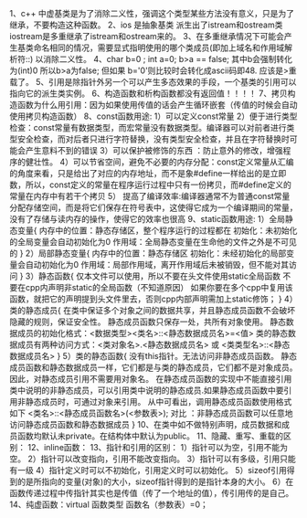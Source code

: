 1、c++ 中虚基类是为了消除二义性，强调这个类型某些方法没有意义，只是为了继承，不要构造这种函数。
2、ios 是抽象基类 派生出了istream和ostream类 iostream是多重继承了istream和ostream来的。
3、在多重继承情况下可能会产生基类命名相同的情况，需要显式指明使用的哪个类成员(即加上域名和作用域解析符::) 以消除二义性。
4、char b=0 ; int a=0; b>a == false; 其中b会强制转化为(int)0 所以b>a为false; 但如果 b='0'则比较时会转化成ascii码即48. 应该是>重载了。
5、引用是除指针外另一个可以产生多态效果的手段，一个基类的引用可以指向它的派生类实例。
6、构造函数和析构函数都没有返回值！！！！
7、拷贝构造函数为什么用引用：因为如果使用传值的话会产生循环嵌套（传值的时候会自动使用拷贝构造函数）
8、const函数用途:
    1）可以定义const常量
    2）便于进行类型检查：const常量有数据类型，而宏常量没有数据类型。编译器可以对前者进行类型安全检查，而对后者只进行字符替换，没有类型安全检查，并且在字符替换时可能会产生意料不到的错误
    3）可以保护被修饰的东西 ：防止意外的修改，增强程序的健壮性。
    4）可以节省空间，避免不必要的内存分配：const定义常量从汇编的角度来看，只是给出了对应的内存地址，而不是象#define一样给出的是立即数，所以，const定义的常量在程序运行过程中只有一份拷贝，而#define定义的常量在内存中有若干个拷贝
    5）	提高了编译效率:编译器通常不为普通const常量分配存储空间，而是将它们保存在符号表中，这使得它成为一个编译期间的常量，没有了存储与读内存的操作，使得它的效率也很高
9、static函数用途:
    1）全局静态变量{
        内存中的位置：静态存储区，整个程序运行的过程都在
        初始化：未初始化的全局变量会自动初始化为0
        作用域：全局静态变量在生命他的文件之外是不可见的
    }
    2）局部静态变量{
        内存中的位置：静态存储区
        初始化：未经初始化的局部变量会自动初始化为0
        作用域：局部作用域，离开作用域后未被销毁，但不能对其访问
    }
    3）静态函数{
        仅本文件可以使用，所以不要在头文件使用static全局函数
        不要在cpp内声明非static的全局函数（不知道原因）
        如果你要在多个cpp中复用该函数，就把它的声明提到头文件里去，否则cpp内部声明需加上static修饰；
    }
    4）类的静态成员{
        在类中保证多个对象之间的数据共享，并且静态成员函数不会破坏隐藏的规则，保证安全性。
        静态成员函数只保存一处，共所有对象使用。
        静态数据成员的初始化格式：<数据类型><类名>::<静态数据成员名>=<值>
        类的静态数据成员有两种访问方式：<类对象名>.<静态数据成员名> 或 <类类型名>::<静态数据成员名>
    }
    5）类的静态函数{
        没有this指针。无法访问非静态成员函数。
        静态成员函数和静态数据成员一样，它们都是与类的静态成员，它们都不是对象成员。因此，对静态成员引用不需要用对象名。
        在静态成员函数的实现中不能直接引用类中说明的非静态成员，可以引用类中说明的静态成员.如果静态成员函数中要引用非静态成员时，可通过对象来引用。
        从中可看出，调用静态成员函数使用格式如下 <类名>::<静态成员函数名>(<参数表>);
        对比 ：非静态成员函数可以任意地访问静态成员函数和静态数据成员
    }
10、在类中如不做特别声明，成员数据和成员函数均默认未private。在结构体中默认为public。
11、隐藏、重写、重载的区别：
12、inline函数：
13、指针和引用的区别：
    1）指针可以为空，引用不能为空。
    2）指针可以改变指向，引用不能改变指向。
    3）指针可以有多级，引用只能有一级
    4）指针定义时可以不初始化，引用定义时可以初始化。
    5）sizeof引用得到的是所指向的变量(对象)的大小，sizeof指针得到的是指针本身的大小。
    6）在函数传递过程中传指针其实也是传值（传了一个地址的值），传引用传的是自己。
14、纯虚函数：virtual 函数类型 函数名（参数表）=0；  

